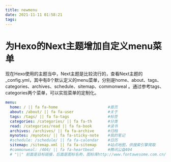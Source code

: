 ```yaml
---
title: newmenu
date: 2021-11-11 01:58:21
tags:
---
```


# 为Hexo的Next主题增加自定义menu菜单
现在Hexo使用的主题当中，Next主题是比较流行的，查看Next主题的_config.yml，其中有8个默认定义的menu菜单，分别是home、about、tags、categories、archives、schedule、sitemap、commonweal 。通过参考tags、categories两个菜单，可以实现菜单的定制化。
```yml
menu:
  home: / || fa fa-home                      #首页
  about: /about/ || fa fa-user               #关于
  tags: /tags/ || fa fa-tags                 #标签
  categories: /categories/ || fa fa-th       #分类
  read: /categories/read || fa fa-book       #读书
  archives: /archives/ || fa fa-archive      #归档
  mynotes: /mynotes/ || fa fa-sticky-note    #我的笔记
  #schedule: /schedule/ || fa fa-calendar    #日历
  sitemap: /sitemap.xml || fa fa-sitemap     #站点地图，供搜索引擎爬取
  #commonweal: /404/ || fa fa-heartbeat      #腾讯公益404
  # "||" 前面是目标链接，后面是图标名称，图标库http://www.fontawesome.com.cn/faicons/#web-application
```